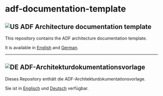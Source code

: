 # adf-documentation-template

## ![US](https://raw.githubusercontent.com/yammadev/flag-icons/master/png/US.png) ADF Architecture documentation template

This repository contains the ADF architecture documentation template.

It is available in [English](template/architecture-documentation-en.md) and [German](template/architecture-documentation-de.md).

---

## ![DE](https://raw.githubusercontent.com/yammadev/flag-icons/master/png/DE.png) ADF-Architekturdokumentationsvorlage

Dieses Repository enthält die ADF-Architekturdokumentationsvorlage.

Sie ist in [Englisch](template/architecture-documentation-en.md) und [Deutsch](template/architecture-documentation-de.md) verfügbar.